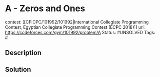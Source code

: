 # A - Zeros and Ones

contest: [[CFICPC/101992/101992|International Collegiate Programming Contest, Egyptian Collegiate Programming Contest (ECPC 2018)]]
url: https://codeforces.com/gym/101992/problem/A
Status: #UNSOLVED
Tags: #

## Description

## Solution


